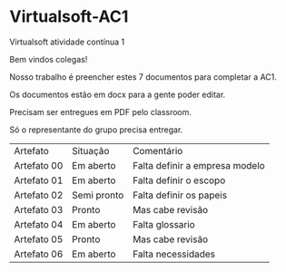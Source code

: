 # Virtualsoft-AC1
Virtualsoft atividade contínua 1

Bem vindos colegas!

Nosso trabalho é preencher estes 7 documentos para completar a AC1.

Os documentos estão em docx para a gente poder editar.

Precisam ser entregues em PDF pelo classroom.

Só o representante do grupo precisa entregar.

<table>
<tr>
<td>Artefato   </td><td>Situação</td><td>Comentário</td>
</tr>
<tr>
<td>Artefato 00</td>   <td>Em aberto</td>     <td>Falta definir a empresa modelo</td>
</tr>
<tr>
<td>Artefato 01</td>   <td>Em aberto</td>     <td>Falta definir o escopo</td>
</tr>
<tr>
<td>Artefato 02</td>   <td>Semi pronto</td>   <td>Falta definir os papeis</td>
</tr>
<tr>
<td>Artefato 03</td>   <td>Pronto</td>        <td>Mas cabe revisão</td>
</tr>
<tr>
<td>Artefato 04</td>   <td>Em aberto</td>     <td> Falta glossario</td>
</tr>
<tr>
<td>Artefato 05</td>   <td>Pronto</td>        <td> Mas cabe revisão</td>
</tr>
<tr>
<td>Artefato 06</td>   <td>Em aberto</td>     <td> Falta necessidades</td>
</tr>
</table>

